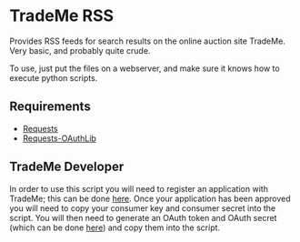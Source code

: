 TradeMe RSS
===========

Provides RSS feeds for search results on the online auction site TradeMe.
Very basic, and probably quite crude.

To use, just put the files on a webserver, and make sure it knows how to execute python scripts.

Requirements
------------
* [Requests](http://python-requests.org)
* [Requests-OAuthLib](https://requests-oauthlib.readthedocs.org/)

TradeMe Developer
-----------------

In order to use this script you will need to register an application with TradeMe; this can be done [here](https://www.trademe.co.nz/MyTradeMe/Api/DeveloperOptions.aspx). Once your application has been approved you will need to copy your consumer key and consumer secret into the script. You will then need to generate an OAuth token and OAuth secret (which can be done [here](http://developer.trademe.co.nz/api-overview/authentication/)) and copy them into the script.
